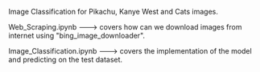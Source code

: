 Image Classification for Pikachu, Kanye West and Cats images.

Web_Scraping.ipynb ---> covers how can we download images from internet
                        using "bing_image_downloader".

Image_Classification.ipynb  ---> covers the implementation of the model and predicting 
                                 on the test dataset.